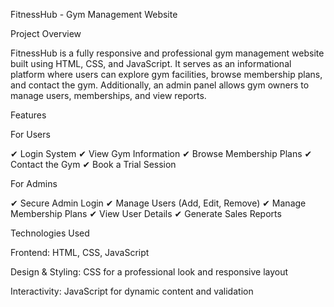FitnessHub - Gym Management Website

Project Overview

FitnessHub is a fully responsive and professional gym management website built using HTML, CSS, and JavaScript. It serves as an informational platform where users can explore gym facilities, browse membership plans, and contact the gym. Additionally, an admin panel allows gym owners to manage users, memberships, and view reports.

Features

For Users

✔ Login System
✔ View Gym Information
✔ Browse Membership Plans
✔ Contact the Gym
✔ Book a Trial Session

For Admins

✔ Secure Admin Login
✔ Manage Users (Add, Edit, Remove)
✔ Manage Membership Plans
✔ View User Details
✔ Generate Sales Reports

Technologies Used

Frontend: HTML, CSS, JavaScript

Design & Styling: CSS for a professional look and responsive layout

Interactivity: JavaScript for dynamic content and validation
